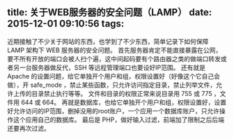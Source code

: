 title: 关于WEB服务器的安全问题（LAMP）
date: 2015-12-01 09:10:56
tags:
---
  近期接触了不少关于网站的东西，也学到了不少东西，简单记录下如何保障 LAMP 架构下 WEB 服务器的安全问题。
  首先服务器肯定不能直接暴露在公网，要不所有开放的端口会被人扫个遍，这中间起码要有个路由器之类的做端口转发或者另一台服务器做反代，SSH 等远程管理端口也要设好IP范围。
  还有就是 Apache 的设置问题，给它单独开个用户和组，权限设置好（好像这个它自己会做），开 safe_mode ，禁止某些函数，只允许访问指定目录，禁止列举文件，允许上传的目录禁止执行等等。
  文件和目录的权限正常来说目录用 755 或 775 ，文件用 644 或 664。
  再就是数据库，也给它单独开个用户和组，权限设置好，设置好允许访问的IP范围，删掉没用的root账户，一个应用一个数据库账户，只允许操作这个应用自己的数据库。
  最后是 PHP，做好输入过滤，前端加了限制之后后端还要再次过滤。